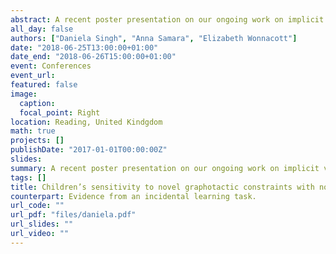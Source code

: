```yaml
---
abstract: A recent poster presentation on our ongoing work on implicit vs. explicit learning of purely visual orthographic constraints. Presented by PhD student Daniela Singh at the Child Language Symposium.
all_day: false
authors: ["Daniela Singh", "Anna Samara", "Elizabeth Wonnacott"]
date: "2018-06-25T13:00:00+01:00"
date_end: "2018-06-26T15:00:00+01:00"
event: Conferences
event_url: 
featured: false
image:
  caption: 
  focal_point: Right
location: Reading, United Kindgdom
math: true
projects: []
publishDate: "2017-01-01T00:00:00Z"
slides:
summary: A recent poster presentation on our ongoing work on implicit vs. explicit learning of purely visual orthographic constraints. Presented by PhD student Daniela Singh at the Child Language Symposium.
tags: []
title: Children’s sensitivity to novel graphotactic constraints with no phonological
counterpart: Evidence from an incidental learning task.
url_code: ""
url_pdf: "files/daniela.pdf"
url_slides: ""
url_video: ""
---
```

